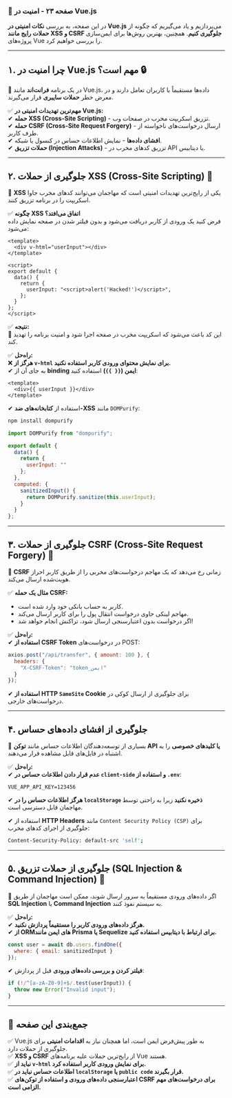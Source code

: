 ### **📌 صفحه ۲۳ - امنیت در Vue.js**  

در این صفحه، به بررسی **نکات امنیتی در Vue.js** می‌پردازیم و یاد می‌گیریم که چگونه از **حملات رایج مانند XSS و CSRF جلوگیری کنیم**. همچنین، بهترین روش‌ها برای ایمن‌سازی پروژه‌های Vue را بررسی خواهیم کرد.  

---

## **۱. چرا امنیت در Vue.js مهم است؟ 🔒**  

📌 در یک برنامه **فرانت‌اند** مانند Vue.js، داده‌ها مستقیماً با کاربران تعامل دارند و در معرض خطر **حملات سایبری** قرار می‌گیرند.  

✅ **مهم‌ترین تهدیدات امنیتی در Vue.js:**  
✔ **حمله XSS (Cross-Site Scripting)** - تزریق اسکریپت مخرب در صفحات وب.  
✔ **حمله CSRF (Cross-Site Request Forgery)** - ارسال درخواست‌های ناخواسته از طرف کاربر.  
✔ **افشای داده‌ها** - نمایش اطلاعات حساس در کنسول یا شبکه.  
✔ **حملات تزریق (Injection Attacks)** - تزریق کدهای مخرب در API یا دیتابیس.  

---

## **۲. جلوگیری از حملات XSS (Cross-Site Scripting) 🚫**  

📌 **XSS** یکی از رایج‌ترین تهدیدات امنیتی است که مهاجمان می‌توانند کدهای مخرب جاوا اسکریپت را در برنامه تزریق کنند.  

✅ **چگونه XSS اتفاق می‌افتد؟**  
فرض کنید یک ورودی از کاربر دریافت می‌شود و بدون فیلتر شدن در صفحه نمایش داده می‌شود:  

```vue
<template>
  <div v-html="userInput"></div>
</template>

<script>
export default {
  data() {
    return {
      userInput: "<script>alert('Hacked!')</script>",
    };
  }
};
</script>
```

✅ **نتیجه:**  
🚨 این کد باعث می‌شود که اسکریپت مخرب در صفحه اجرا شود و امنیت برنامه را تهدید کند.  

✅ **راه‌حل:**  
❌ **هرگز از `v-html` برای نمایش محتوای ورودی کاربر استفاده نکنید.**  
✔ به جای آن از **binding ایمن (`{{ }}`)** استفاده کنید:  

```vue
<template>
  <div>{{ userInput }}</div>
</template>
```

✔ استفاده از **کتابخانه‌های ضد-XSS** مانند `DOMPurify`:  

```sh
npm install dompurify
```

```js
import DOMPurify from "dompurify";

export default {
  data() {
    return {
      userInput: ""
    };
  },
  computed: {
    sanitizedInput() {
      return DOMPurify.sanitize(this.userInput);
    }
  }
};
```

---

## **۳. جلوگیری از حملات CSRF (Cross-Site Request Forgery) 🛑**  

📌 **CSRF** زمانی رخ می‌دهد که یک مهاجم درخواست‌های مخربی را از طریق کاربر احراز هویت‌شده ارسال می‌کند.  

✅ **مثال یک حمله CSRF:**  
- کاربر به حساب بانکی خود وارد شده است.  
- مهاجم لینکی حاوی درخواست انتقال پول را برای کاربر ارسال می‌کند.  
- اگر درخواست بدون اعتبارسنجی ارسال شود، تراکنش انجام خواهد شد!  

✅ **راه‌حل:**  
✔ **استفاده از CSRF Token** در درخواست‌های POST:  

```js
axios.post("/api/transfer", { amount: 100 }, {
  headers: {
    "X-CSRF-Token": "token_ایمن"
  }
});
```

✔ **استفاده از HTTP `SameSite` Cookie** برای جلوگیری از ارسال کوکی در درخواست‌های خارجی.  

---

## **۴. جلوگیری از افشای داده‌های حساس**  

📌 بسیاری از توسعه‌دهندگان اطلاعات حساس مانند **توکن API یا کلیدهای خصوصی** را به اشتباه در فایل‌های قابل مشاهده قرار می‌دهند.  

✅ **راه‌حل:**  
✔ **عدم قرار دادن اطلاعات حساس در `client-side` و استفاده از `.env`**:  

```
VUE_APP_API_KEY=123456
```

✔ **هرگز اطلاعات حساس را در `localStorage` ذخیره نکنید** زیرا به راحتی توسط مهاجمان قابل دسترسی است.  

✔ استفاده از **HTTP Headers** مانند `Content Security Policy (CSP)` برای جلوگیری از اجرای کدهای مخرب:  

```sh
Content-Security-Policy: default-src 'self';
```

---

## **۵. جلوگیری از حملات تزریق (SQL Injection & Command Injection) 🔐**  

📌 اگر داده‌های ورودی مستقیماً به سرور ارسال شوند، ممکن است مهاجمان از طریق **SQL Injection** یا **Command Injection** به سیستم نفوذ کنند.  

✅ **راه‌حل:**  
✔ **هرگز داده‌های ورودی کاربر را مستقیماً پردازش نکنید.**  
✔ **از ORMهای ایمن مانند Prisma یا Sequelize برای ارتباط با دیتابیس استفاده کنید.**  

```js
const user = await db.users.findOne({
  where: { email: sanitizedInput }
});
```

✔ **فیلتر کردن و بررسی داده‌های ورودی** قبل از پردازش:  

```js
if (!/^[a-zA-Z0-9]+$/.test(userInput)) {
  throw new Error("Invalid input");
}
```

---

## **📌 جمع‌بندی این صفحه**  

✅ Vue.js به طور پیش‌فرض ایمن است، اما همچنان نیاز به **اقدامات امنیتی** برای جلوگیری از حملات دارد.  
✅ **XSS و CSRF** از رایج‌ترین حملات علیه برنامه‌های Vue هستند.  
✅ **نباید از `v-html` برای نمایش ورودی کاربر استفاده کرد.**  
✅ **اطلاعات حساس نباید در `localStorage` یا `public code` قرار بگیرند.**  
✅ **اعتبارسنجی داده‌های ورودی و استفاده از توکن‌های CSRF برای درخواست‌های مهم الزامی است.**  

